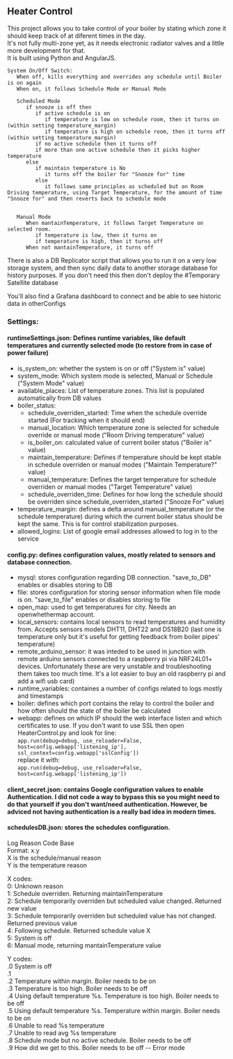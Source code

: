 ## Heater Control  
This project allows you to take control of your boiler by stating which zone it should keep track of at diferent times in the day.  
It's not fully multi-zone yet, as it needs electronic radiator valves and a little more development for that.  
It is built using Python and AngularJS.  
  
```
System On/Off Switch:
   When off, kills everything and overrides any schedule until Boiler is on again
   When on, it follows Schedule Mode or Manual Mode

   Scheduled Mode
      if snooze is off then
         if active schedule is on
            if temperature is low on schedule room, then it turns on (within setting temperature_margin)
            if temperature is high on schedule room, then it turns off (within setting temperature_margin)
         if no active schedule then it turns off
         if more than one active schedule then it picks higher temperature
      else
         if maintain temperature is No
            it turns off the boiler for "Snooze for" time
         else
            it follows same principles as scheduled but on Room Driving temperature, using Target Temperature, for the amount of time "Snooze for" and then reverts back to schedule mode


   Manual Mode
      When mantainTemperature, it follows Target Temperature on selected room.
         if temperature is low, then it turns on
         if temperature is high, then it turns off
      When not mantainTemperature, it turns off
```  
There is also a DB Replicator script that allows you to run it on a very low storage system, and then sync daily data to another storage database for history purposes. If you don't need this then don't deploy the #Temporary Satellite database  
  
You'll also find a Grafana dashboard to connect and be able to see historic data in otherConfigs  
  
### Settings:  
#### runtimeSettings.json: Defines runtime variables, like default temperatures and currently selected mode (to restore from in case of power failure)  
- is_system_on: whether the system is on or off ("System is" value)  
- system_mode: Which system mode is selected, Manual or Schedule ("System Mode" value)  
- available_places: List of temperature zones. This list is populated automatically from DB values  
- boiler_status:  
  - schedule_overriden_started: Time when the schedule override started (For tracking when it should end)  
  - manual_location: Which temperature zone is selected for schedule override or manual mode ("Room Driving temperature" value)  
  - is_boiler_on: calculated value of current boiler status ("Boiler is" value)  
  - maintain_temperature: Defines if temperature should be kept stable in schedule overriden or manual modes ("Maintain Temperature?" value)  
  - manual_temperature: Defines the target temperature for schedule overriden or manual modes ("Target Temperature" value)  
  - schedule_overriden_time: Defines for how long the schedule should be overriden since schedule_overriden_started ("Snooze For" value)  
- temperature_margin: defines a delta around manual_temperature (or the schedule temperature) during which the current boiler status should be kept the same. This is for control stabilization purposes.  
- allowed_logins: List of google email addresses allowed to log in to the service  

#### config.py: defines configuration values, mostly related to sensors and database connection.  
- mysql: stores configuration regarding DB connection. "save_to_DB" enables or disables storing to DB  
- file: stores configuration for storing sensor information when file mode is on. "save_to_file" enables or disables storing to file  
- open_map: used to get temperatures for city. Needs an openwhethermap account.  
- local_sensors: contains local sensors to read temperatures and humidity from. Accepts sensors models DHT11, DHT22 and DS18B20 (last one is temperature only but it's useful for getting feedback from boiler pipes' temperature)  
- remote_arduino_sensor: it was inteded to be used in junction with remote arduino sensors connected to a raspberry pi via NRF24L01+ devices. Unfortunately these are very unstable and troubleshooting them takes too much time. It's a lot easier to buy an old raspberry pi and add a wifi usb card)  
- runtime_variables: containes a number of configs related to logs mostly and timestamps  
- boiler: defines which port contains the relay to control the boiler and how often should the state of the boiler be calculated  
- webapp: defines on which IP should the web interface listen and which certificates to use. If you don't want to use SSL then open HeaterControl.py and look for line:  
```app.run(debug=debug, use_reloader=False, host=config.webapp['listening_ip'], ssl_context=config.webapp['sslConfig'])```  
replace it with:  
```app.run(debug=debug, use_reloader=False, host=config.webapp['listening_ip'])```  

#### client_secret.json: contains Google configuration values to enable Authentication. I did not code a way to bypass this so you might need to do that yourself if you don't want/need authentication. However, be adviced not having authentication is a really bad idea in modern times.  

#### schedulesDB.json: stores the schedules configuration.  
  
  
  
  
  
Log Reason Code Base  
Format: x.y  
X is the schedule/manual reason  
Y is the temperature reason  

X codes:  
0: Unknown reason  
1: Schedule overriden. Returning maintainTemperature  
2: Schedule temporarily overriden but scheduled value changed. Returned new value  
3: Schedule temporarily overriden but scheduled value has not changed. Returned previous value  
4: Following schedule. Returned schedule value X  
5: System is off  
6: Manual mode, returning mantainTemperature value  
  
Y codes:  
.0 System is off  
.1  
.2 Temperature within margin. Boiler needs to be on  
.3 Temperature is too high. Boiler needs to be off  
.4 Using default temperature %s. Temperature is too high. Boiler needs to be off  
.5 Using default temperature %s. Temperature within margin. Boiler needs to be on  
.6 Unable to read %s temperature  
.7 Unable to read avg %s temperature  
.8 Schedule mode but no active schedule. Boiler needs to be off  
.9 How did we get to this. Boiler needs to be off -- Error mode  
